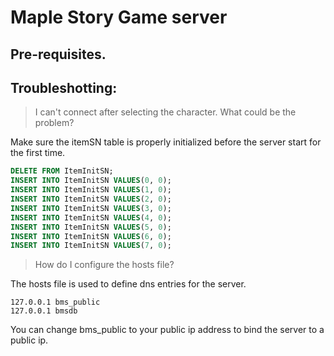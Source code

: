 # Maple Story Game server


## Pre-requisites.

## Troubleshotting:

> I can't connect after selecting the character. What could be the problem?

Make sure the itemSN table is properly initialized before the server start for the first time.
```sql
DELETE FROM ItemInitSN;
INSERT INTO ItemInitSN VALUES(0, 0);
INSERT INTO ItemInitSN VALUES(1, 0);
INSERT INTO ItemInitSN VALUES(2, 0);
INSERT INTO ItemInitSN VALUES(3, 0);
INSERT INTO ItemInitSN VALUES(4, 0);
INSERT INTO ItemInitSN VALUES(5, 0);
INSERT INTO ItemInitSN VALUES(6, 0);
INSERT INTO ItemInitSN VALUES(7, 0);
```

> How do I configure the hosts file?

The hosts file is used to define dns entries for the server.

```text
127.0.0.1 bms_public
127.0.0.1 bmsdb
```
You can change bms_public to your public ip address to bind the server to a public ip.

